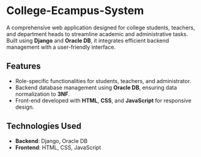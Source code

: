 # College-Ecampus-System

A comprehensive web application designed for college students, teachers, and department heads to streamline academic and administrative tasks. Built using **Django** and **Oracle DB**, it integrates efficient backend management with a user-friendly interface.

## Features

- Role-specific functionalities for students, teachers, and administrator.
- Backend database management using **Oracle DB**, ensuring data normalization to **3NF**.
- Front-end developed with **HTML**, **CSS**, and **JavaScript** for responsive design.

## Technologies Used

- **Backend**: Django, Oracle DB
- **Frontend**: HTML, CSS, JavaScript
